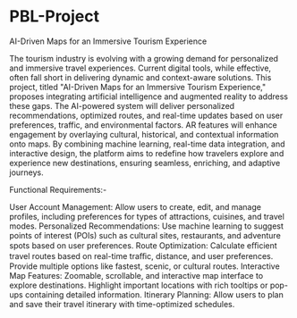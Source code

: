 # PBL-Project

AI-Driven Maps for an Immersive Tourism Experience 

The tourism industry is evolving with a growing demand for personalized and immersive travel experiences. Current digital tools, while effective, often fall short in delivering dynamic and context-aware solutions. This project, titled "AI-Driven Maps for an Immersive Tourism Experience," proposes integrating artificial intelligence and augmented reality to address these gaps. The AI-powered system will deliver personalized recommendations, optimized routes, and real-time updates based on user preferences, traffic, and environmental factors. AR features will enhance engagement by overlaying cultural, historical, and contextual information onto maps. By combining machine learning, real-time data integration, and interactive design, the platform aims to redefine how travelers explore and experience new destinations, ensuring seamless, enriching, and adaptive journeys.

Functional Requirements:-

User Account Management: Allow users to create, edit, and manage profiles, including preferences for types of attractions, cuisines, and    travel modes.
Personalized Recommendations: Use machine learning to suggest points of interest (POIs) such as cultural sites, restaurants, and adventure spots based on user preferences.
Route Optimization: Calculate eﬃcient travel routes based on real-time traﬃc, distance, and user preferences. Provide multiple options like fastest, scenic, or cultural routes.
Interactive Map Features: Zoomable, scrollable, and interactive map interface to explore destinations. Highlight important locations with rich tooltips or pop-ups containing detailed information.
Itinerary Planning: Allow users to plan and save their travel itinerary with time-optimized schedules.
